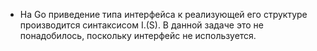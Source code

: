 - На Go приведение типа интерфейса к реализующей его структуре производится синтаксисом I.(S). В данной задаче это не понадобилось, поскольку интерфейс не используется.